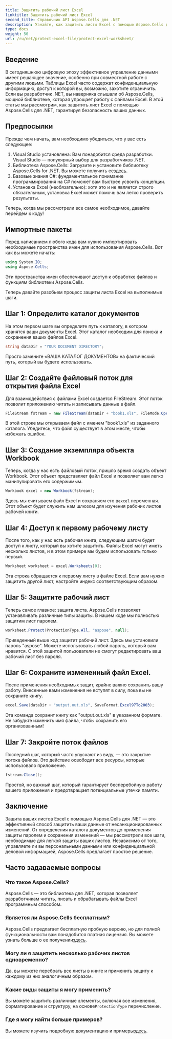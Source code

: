 ```yaml
---
title: Защитить рабочий лист Excel
linktitle: Защитить рабочий лист Excel
second_title: Справочник API Aspose.Cells для .NET
description: Узнайте, как защитить листы Excel с помощью Aspose.Cells для .NET с помощью нашего пошагового руководства. Убедитесь, что ваши данные остаются в безопасности и легко управляемыми.
type: docs
weight: 50
url: /ru/net/protect-excel-file/protect-excel-worksheet/
---
```

## Введение

В сегодняшнюю цифровую эпоху эффективное управление данными имеет решающее значение, особенно при совместной работе с другими людьми. Таблицы Excel часто содержат конфиденциальную информацию, доступ к которой вы, возможно, захотите ограничить. Если вы разработчик .NET, вы наверняка слышали об Aspose.Cells, мощной библиотеке, которая упрощает работу с файлами Excel. В этой статье мы рассмотрим, как защитить лист Excel с помощью Aspose.Cells для .NET, гарантируя безопасность ваших данных.

## Предпосылки

Прежде чем начать, вам необходимо убедиться, что у вас есть следующее:

1. Visual Studio установлена: Вам понадобится среда разработки. Visual Studio — популярный выбор для разработчиков .NET.
2.  Библиотека Aspose.Cells: Загрузите и установите библиотеку Aspose.Cells for .NET. Вы можете получить ее[здесь](https://releases.aspose.com/cells/net/).
3. Базовые знания C#: фундаментальное понимание программирования на C# поможет вам быстрее усвоить концепции.
4. Установка Excel (необязательно): хотя это и не является строго обязательным, установка Excel может помочь вам легко проверить результаты.

Теперь, когда мы рассмотрели все самое необходимое, давайте перейдем к коду!

## Импортные пакеты

Перед написанием любого кода вам нужно импортировать необходимые пространства имен для использования Aspose.Cells. Вот как вы можете начать:

```csharp
using System.IO;
using Aspose.Cells;
```

Эти пространства имен обеспечивают доступ к обработке файлов и функциям библиотеки Aspose.Cells.

Теперь давайте разобьем процесс защиты листа Excel на выполнимые шаги.

## Шаг 1: Определите каталог документов

На этом первом шаге вы определите путь к каталогу, в котором хранятся ваши документы Excel. Этот каталог необходим для поиска и сохранения ваших файлов Excel.

```csharp
string dataDir = "YOUR DOCUMENT DIRECTORY";
```

Просто замените «ВАША КАТАЛОГ ДОКУМЕНТОВ» на фактический путь, который вы будете использовать.

## Шаг 2: Создайте файловый поток для открытия файла Excel

Для взаимодействия с файлами Excel создается FileStream. Этот поток позволит приложению читать и записывать данные в файл. 

```csharp
FileStream fstream = new FileStream(dataDir + "book1.xls", FileMode.Open);
```

В этой строке мы открываем файл с именем "book1.xls" из заданного каталога. Убедитесь, что файл существует в этом месте, чтобы избежать ошибок.

## Шаг 3: Создание экземпляра объекта Workbook

Теперь, когда у нас есть файловый поток, пришло время создать объект Workbook. Этот объект представляет файл Excel и позволяет вам легко манипулировать его содержимым.

```csharp
Workbook excel = new Workbook(fstream);
```

 Здесь мы считываем файл Excel и сохраняем его в`excel` переменная. Этот объект будет служить нам шлюзом для изучения рабочих листов рабочей книги.

## Шаг 4: Доступ к первому рабочему листу

После того, как у нас есть рабочая книга, следующим шагом будет доступ к листу, который вы хотите защитить. Файлы Excel могут иметь несколько листов, и в этом примере мы будем использовать только первый.

```csharp
Worksheet worksheet = excel.Worksheets[0];
```

Эта строка обращается к первому листу в файле Excel. Если вам нужно защитить другой лист, настройте индекс соответствующим образом.

## Шаг 5: Защитите рабочий лист

Теперь самое главное: защита листа. Aspose.Cells позволяет устанавливать различные типы защиты. В нашем коде мы полностью защитим лист паролем.

```csharp
worksheet.Protect(ProtectionType.All, "aspose", null);
```

Приведенный выше код защитит рабочий лист. Здесь мы установили пароль "aspose". Можете использовать любой пароль, который вам нравится. С этой защитой пользователи не смогут редактировать ваш рабочий лист без пароля.

## Шаг 6: Сохраните измененный файл Excel.

После применения необходимых защит, крайне важно сохранить вашу работу. Внесенные вами изменения не вступят в силу, пока вы не сохраните книгу.

```csharp
excel.Save(dataDir + "output.out.xls", SaveFormat.Excel97To2003);
```

Эта команда сохранит книгу как "output.out.xls" в указанном формате. Не забудьте изменить имя файла, чтобы сохранить его организованным!

## Шаг 7: Закройте поток файлов

Последний шаг, который часто упускают из виду, — это закрытие потока файлов. Это действие освободит все ресурсы, которые использовало приложение.

```csharp
fstream.Close();
```

Простой, но важный шаг, который гарантирует бесперебойную работу вашего приложения и предотвращает потенциальные утечки памяти.

## Заключение

Защита ваших листов Excel с помощью Aspose.Cells для .NET — это эффективный способ защитить ваши данные от несанкционированных изменений. От определения каталога документов до применения защиты паролем и сохранения изменений — мы рассмотрели все шаги, необходимые для легкой защиты ваших листов. Независимо от того, управляете ли вы персональными данными или конфиденциальной деловой информацией, Aspose.Cells предлагает простое решение.

## Часто задаваемые вопросы

### Что такое Aspose.Cells?
Aspose.Cells — это библиотека для .NET, которая позволяет разработчикам читать, писать и обрабатывать файлы Excel программным способом.

### Является ли Aspose.Cells бесплатным?
 Aspose.Cells предлагает бесплатную пробную версию, но для полной функциональности вам понадобится платная лицензия. Вы можете узнать больше о ее получении[здесь](https://purchase.aspose.com/buy).

### Могу ли я защитить несколько рабочих листов одновременно?
Да, вы можете перебрать все листы в книге и применить защиту к каждому из них аналогичным образом.

### Какие виды защиты я могу применить?
 Вы можете защитить различные элементы, включая все изменения, форматирование и структуру, на основе`ProtectionType` перечисление.

### Где я могу найти больше примеров?
 Вы можете изучить подробную документацию и примеры[здесь](https://reference.aspose.com/cells/net/).